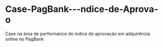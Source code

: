 # Case-PagBank---ndice-de-Aprova-o
Case na área de performance do índice de aprovação em adquirência online no PagBank
